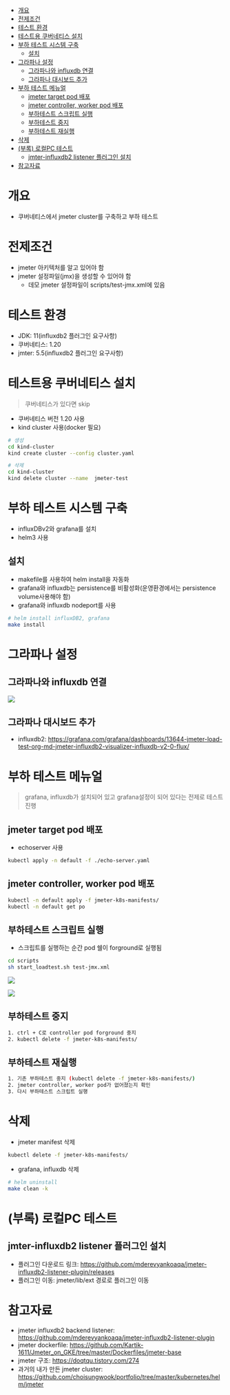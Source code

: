 - [개요](#--)
- [전제조건](#----)
- [테스트 환경](#------)
- [테스트용 쿠버네티스 설치](#-------------)
- [부하 테스트 시스템 구축](#-------------)
  * [설치](#--)
- [그라파나 설정](#-------)
  * [그라파나와 influxdb 연결](#------influxdb---)
  * [그라파나 대시보드 추가](#------------)
- [부하 테스트 메뉴얼](#----------)
  * [jmeter target pod 배포](#jmeter-target-pod---)
  * [jmeter controller, worker pod 배포](#jmeter-controller--worker-pod---)
  * [부하테스트 스크립트 실행](#-------------)
  * [부하테스트 중지](#--------)
  * [부하테스트 재실행](#---------)
- [삭제](#--)
- [(부록) 로컬PC 테스트](#-------pc----)
  * [jmter-influxdb2 listener 플러그인 설치](#jmter-influxdb2-listener--------)
- [참고자료](#----)

# 개요
* 쿠버네티스에서 jmeter cluster를 구축하고 부하 테스트

# 전제조건
* jmeter 아키텍처를 알고 있어야 함
* jmeter 설정파일(jmx)을 생성할 수 있어야 함
  * 데모 jmeter 설정파일이 scripts/test-jmx.xml에 있음

# 테스트 환경
* JDK: 11(influxdb2 플러그인 요구사항)
* 쿠버네티스: 1.20
* jmter: 5.5(influxdb2 플러그인 요구사항)

# 테스트용 쿠버네티스 설치
> 쿠버네티스가 있다면 skip

* 쿠버네티스 버전 1.20 사용
* kind cluster 사용(docker 필요)
```bash
# 생성
cd kind-cluster
kind create cluster --config cluster.yaml

# 삭제
cd kind-cluster
kind delete cluster --name  jmeter-test
```

# 부하 테스트 시스템 구축
* influxDBv2와 grafana를 설치
* helm3 사용

## 설치
* makefile를 사용하여 helm install을 자동화
* grafana와 influxdb는 persistence를 비활성화(운영환경에서는 persistence volume사용해야 함)
* grafana와 influxdb nodeport를 사용
```bash
# helm install influxDB2, grafana
make install
```

# 그라파나 설정
## 그라파나와 influxdb 연결
![](./imgs/grafana_influxdb.png)

## 그라파나 대시보드 추가
* influxdb2: https://grafana.com/grafana/dashboards/13644-jmeter-load-test-org-md-jmeter-influxdb2-visualizer-influxdb-v2-0-flux/

# 부하 테스트 메뉴얼
> grafana, influxdb가 설치되어 있고 grafana설정이 되어 있다는 전제로 테스트 진행

## jmeter target pod 배포
* echoserver 사용
```bash
kubectl apply -n default -f ./echo-server.yaml
```

## jmeter controller, worker pod 배포
```bash
kubectl -n default apply -f jmeter-k8s-manifests/
kubectl -n default get po
```

## 부하테스트 스크립트 실행
* 스크립트를 실행하는 순간 pod 쉘이 forground로 실행됨
```bash
cd scripts
sh start_loadtest.sh test-jmx.xml
```

![](./imgs/run_script.png)

![](./imgs/grafana_dashboard.png)

## 부하테스트 중지
```bash
1. ctrl + C로 controller pod forground 중지
2. kubectl delete -f jmeter-k8s-manifests/
```

## 부하테스트 재실행
```bash
1. 기존 부하테스트 중지 (kubectl delete -f jmeter-k8s-manifests/)
2. jmeter controller, worker pod가 없어졌는지 확인
3. 다시 부하테스트 스크립트 실행
```

# 삭제
* jmeter manifest 삭제
```bash
kubectl delete -f jmeter-k8s-manifests/
```

* grafana, influxdb 삭제
```bash
# helm uninstall
make clean -k
```

# (부록) 로컬PC 테스트
## jmter-influxdb2 listener 플러그인 설치
* 플러그인 다운로드 링크: https://github.com/mderevyankoaqa/jmeter-influxdb2-listener-plugin/releases
* 플러그인 이동: jmeter/lib/ext 경로로 플러그인 이동

# 참고자료
* jmeter influxdb2 backend listener: https://github.com/mderevyankoaqa/jmeter-influxdb2-listener-plugin
* jmeter dockerfile: https://github.com/Kartik-1611/Jmeter_on_GKE/tree/master/Dockerfiles/jmeter-base
* jmeter 구조: https://doqtqu.tistory.com/274
* 과거의 내가 만든 jmeter cluster: https://github.com/choisungwook/portfolio/tree/master/kubernetes/helm/jmeter